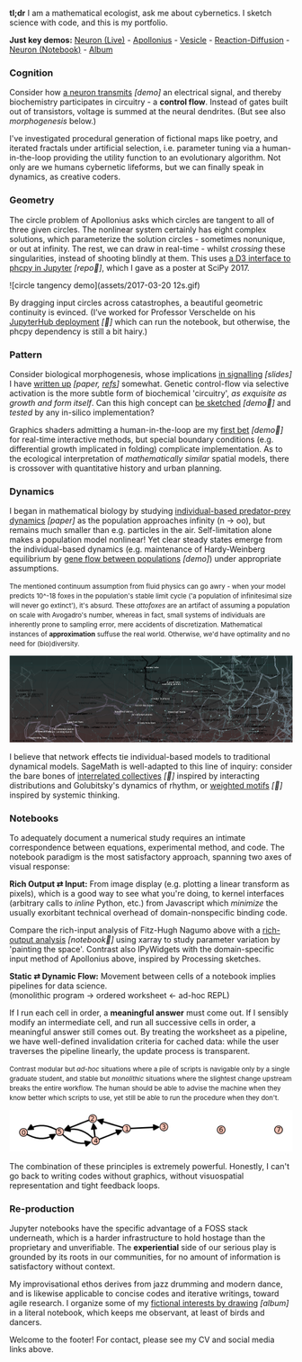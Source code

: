 **tl;dr**
I am a mathematical ecologist, ask me about cybernetics. I sketch science with code, and this is my portfolio.

**Just key demos:** [Neuron (Live)](/research/neuron_web/) - [Apollonius](https://github.com/JazzTap/mcs563) - [Vesicle](http://ncase.me/simulating/model/?remote=-L1I2RsTvnsoRKFWQnRk) - [Reaction-Diffusion](http://glslsandbox.com/e#44459.0) - [Neuron (Notebook)](https://gist.github.com/JazzTap/a9d74398b2e6252deeeda63c3a3718e3) - [Album](muses)

### Cognition
Consider how [a neuron transmits](/research/neuron_web/) _[demo]_ an electrical signal, and thereby biochemistry participates in circuitry - a **control flow**. Instead of gates built out of transistors, voltage is summed at the neural dendrites. (But see also *morphogenesis* below.)

I've investigated procedural generation of fictional maps like poetry, and iterated fractals under artificial selection, i.e. parameter tuning via a human-in-the-loop providing the utility function to an evolutionary algorithm. Not only are we humans cybernetic lifeforms, but we can finally speak in dynamics, as creative coders.

### Geometry
The circle problem of Apollonius asks which circles are tangent to all of three given circles. The nonlinear system certainly has eight complex solutions, which parameterize the solution circles - sometimes nonunique, or out at infinity. The rest, we can draw in real-time - whilst _crossing_ these singularities, instead of shooting blindly at them. This uses [a D3 interface to phcpy in Jupyter](https://github.com/JazzTap/mcs563) _[repo🔗]_, which I gave as a poster at SciPy 2017.

![circle tangency demo](assets/2017-03-20 12s.gif)

By dragging input circles across catastrophes, a beautiful geometric continuity is evinced.  (I’ve worked for Professor Verschelde on his [JupyterHub deployment](http://phcpack.org) _[🔗]_ which can run the notebook, but otherwise, the phcpy dependency is still a bit hairy.)

### Pattern
Consider biological morphogenesis, whose implications [in signalling](research/geobio_pattern/slides.pdf) _[slides]_ I have [written up](research/geobio_pattern/paper.pdf) _[paper, [refs](research/geobio_pattern/refs.pdf)]_ somewhat. Genetic control-flow via selective activation is the more subtle form of biochemical 'circuitry', *as exquisite as growth and form itself*. Can this high concept can [be sketched](http://ncase.me/simulating/model/?remote=-L1I2RsTvnsoRKFWQnRk) _[demo🔗]_ and *tested* by any in-silico implementation?

Graphics shaders admitting a human-in-the-loop are my [first bet](http://glslsandbox.com/e#44459.0) _[demo🔗]_ for real-time interactive methods, but special boundary conditions (e.g. differential growth implicated in folding) complicate implementation. As to the ecological interpretation of *mathematically similar* spatial models, there is crossover with quantitative history and urban planning.

### Dynamics
I began in mathematical biology by studying [individual-based predator-prey dynamics](research/honcap.pdf) _[paper]_ as the population approaches infinity (n → oo), but remains much smaller than e.g. particles in the air. Self-limitation alone makes a population model nonlinear! Yet clear steady states emerge from the individual-based dynamics (e.g. maintenance of Hardy-Weinberg equilibrium by [gene flow between populations](research/two_allele) _[demo]_) under appropriate assumptions.

<small class="side">The mentioned continuum assumption from fluid physics can go awry - when your model predicts 10^-18 foxes in the population's stable limit cycle ('a population of infinitesimal size will never go extinct'), it's absurd. These *attofoxes* are an artifact of assuming a population on scale with Avogadro's number, whereas in fact, small systems of individuals are inherently prone to sampling error, mere accidents of discretization. Mathematical instances of **approximation** suffuse the real world. Otherwise, we'd have optimality and no need for (bio)diversity. </small>

![yasia maps the shifting lands](assets/roads.png)

I believe that network effects tie individual-based models to traditional dynamical models. SageMath is well-adapted to this line of inquiry: consider the bare bones of [interrelated collectives](https://sagecell.sagemath.org/?z=eJxtU99vmzAQfi5S_oeT-oCRCFm6qlI78VB1bfeUSl3fsgg5cIBTYzPbaZZN-993B21SbUMCm_N3v777rLreugBm2_V7kB5MP4lqZzvoZOi1DVqtQY2Yfs8GBnW9nkSmz5w0le0yj1iJhTWYwCkoo4KSWv1EcKaZRJPoFG4evjw8PsHt3d3tzdPXKzaNrhD7fddhcKqUOgZZbWSJptxzdqd-UDBYgLEVerA1dFBq6T36SVRhDexa7JRTphF9QlFPTgcse6nQjmAorTFYBg_BAr6g2x8wmwNG1cfUS5VuVnk-n0RAj8MAOZGSSefkXsBySdsDtM9UtVSrFIbNZrWC2jrYcHDqr0HRZ4tkNUb692Gs-gsLySHv1plXGgT9JczkWO0jahmUNdwx81AUzHlRCI-6TsH4lP3yYSCMOWF7tqA-_LYTxiefYLB0ZNFo2HIskSaDPcoAKMsWnpWpILQIjXpBQ4dBdUz_a0xVjeQQx6UMaOgVS9bFEEKo1CRjl6nhPpFUho5BlHI1dHRCMxMNmsGcvBPAGsMOKSVXcEx4PM-5Rx7csJBuSZncMXwj8P_YRu0RjprlRZkgpvP0LAVPcs3FyEo6LslQXy8dpXpjXCzP0o_pOZd-zXS-F6B0ySj2NoTeX81mPsjy2ZLiam13RFE3-75Fz2H87Ozy_MP84uJytkPVtAGraeNk304rJ3cUbbr1_PWywUl0T5k-q3s-F9cp88nTjd88iwMnxaiWmOq4z_iqitJq64r1vtByjTr_Nb-K15qqilOY0t5hFf9OMt_aneCri1WDI9TnT26LAwHUHV196Y7c_wGBpVQi&lang=sage) _[🔗]_ inspired by interacting distributions and Golubitsky's dynamics of rhythm, or [weighted motifs](https://sagecell.sagemath.org/?z=eJyFU01v2zAMvQfIfyDQg-3C8Zp9HBbAhwDdggJbe2hvhhEoFm2zUSRBUpp4w_77KLtrO2DAZB8k4fE9PpKigzUugD4e7ADCg7bzWevMAQ4iWGWCoh3QhLFDvIigg1XzmbaFE1qaQ-ERZXprNGZwAaQpkFD0A8Hpbj6bzy7g_uZ28-0LfL97uPl6v4o3UyQEdFo4FpaPokHdDFHW0ZlZgD8j0edABRYxRmjAc0NBBDJ6QbqnHcUtaAwn4_ZwotBDS2eUcELq-uDHOBRND86cII2EGUsM0IsnBEltiw41W3PGovYUBmiNA3MMnSHdQWO0xiaKMJPEliUc36c2Bx_K0TLbAV4aSlCoU5tNZ2oZAeQhglZxX8JrxToMW89GMI0li5IOOQd5bNiT4jQmElSeY98W-k-YD1ksbQQ5fOYWzokhheoV3_SGGkyrZX6VL5Z1DjqfYv6xbFl9uLQV1e8-5rBcxF0O07nOxhQpdoWZO0x1VkP2In90-rlvKZ-y3IeY2zofTT9XrCo-58Wn8X_Pfx19S2wUjwvX-f_1j4wbprumjRO2T9d5RLJqmUy9Rrl9maLtlE3CKW6KOLRpY5Rx292wVWKHqvy5XCU7JZp9ksOC9w5l8isrfG9OY0dQdjhBffngjjhZnc8sewmwLlgR9ZNQR_QjvudHkfiAQg4JjB2CtXy8PHPCex7mtoWUz7CA_U023l7FwfybjX0a57cumkmz6qqulnVEPdxd3624zEKCYaI2kpuWp7qAN4EFN4eHGSynglYJjRAfrRMUit82DT3m&lang=sage) _[🔗]_ inspired by systemic thinking.

### Notebooks
To adequately document a numerical study requires an intimate correspondence between equations, experimental method, and code. The notebook paradigm is the most satisfactory approach, spanning two axes of visual response:

**Rich Output ⇄ Input:**
From image display (e.g. plotting a linear transform as pixels), which is a good way to see what you're doing, to kernel interfaces (arbitrary calls to *inline* Python, etc.) from Javascript which *minimize* the usually exorbitant technical overhead of domain-nonspecific binding code.

Compare the rich-input analysis of Fitz-Hugh Nagumo above with a [rich-output analysis](https://gist.github.com/JazzTap/a9d74398b2e6252deeeda63c3a3718e3) _[notebook🔗]_ using xarray to study parameter variation by 'painting the space'. Contrast also IPyWidgets with the domain-specific input method of Apollonius above, inspired by Processing sketches.

**Static ⇄ Dynamic Flow:**
Movement between cells of a notebook implies pipelines for data science.  
(monolithic program → ordered worksheet ← ad-hoc REPL)

If I run each cell in order, a **meaningful answer** must come out. If I sensibly modify an intermediate cell, and run all successive cells in order, a meaningful answer still comes out. By treating the worksheet as a pipeline, we have well-defined invalidation criteria for cached data: while the user traverses the pipeline linearly, the update process is transparent.

<small class="side">Contrast modular but *ad-hoc* situations where a pile of scripts is navigable only by a single graduate student, and stable but *monolithic* situations where the slightest change upstream breaks the entire workflow. The human should be able to advise the machine when they know better which scripts to use, yet still be able to run the procedure when they don't.</small>

![](assets/a_mind.png)

The combination of these principles is extremely powerful. Honestly, I can't go back to writing codes without graphics, without visuospatial representation and tight feedback loops.

### Re-production
Jupyter notebooks have the specific advantage of a FOSS stack underneath, which is a harder infrastructure to hold hostage than the proprietary and unverifiable. The **experiential** side of our serious play is grounded by its roots in our communities, for no amount of information is satisfactory without context. 

My improvisational ethos derives from jazz drumming and modern dance, and is likewise applicable to concise codes and iterative writings, toward agile research. I organize some of my [fictional interests by drawing](muses) _[album]_ in a literal notebook, which keeps me observant, at least of birds and dancers.

Welcome to the footer! For contact, please see my CV and social media links above.
